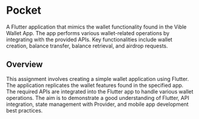 # Pocket

A Flutter application that mimics the wallet functionality found in the Vible Wallet App.
The app performs various wallet-related operations by integrating with the provided APIs.
Key functionalities include wallet creation, balance transfer, balance retrieval, and airdrop
requests.

## Overview

This assignment involves creating a simple wallet application using Flutter. The application
replicates the wallet features found in the specified app. The required APIs are 
integrated into the Flutter app to handle various wallet operations. The aim is to
demonstrate a good understanding of Flutter, API integration, state management with Provider,
and mobile app development best practices.
